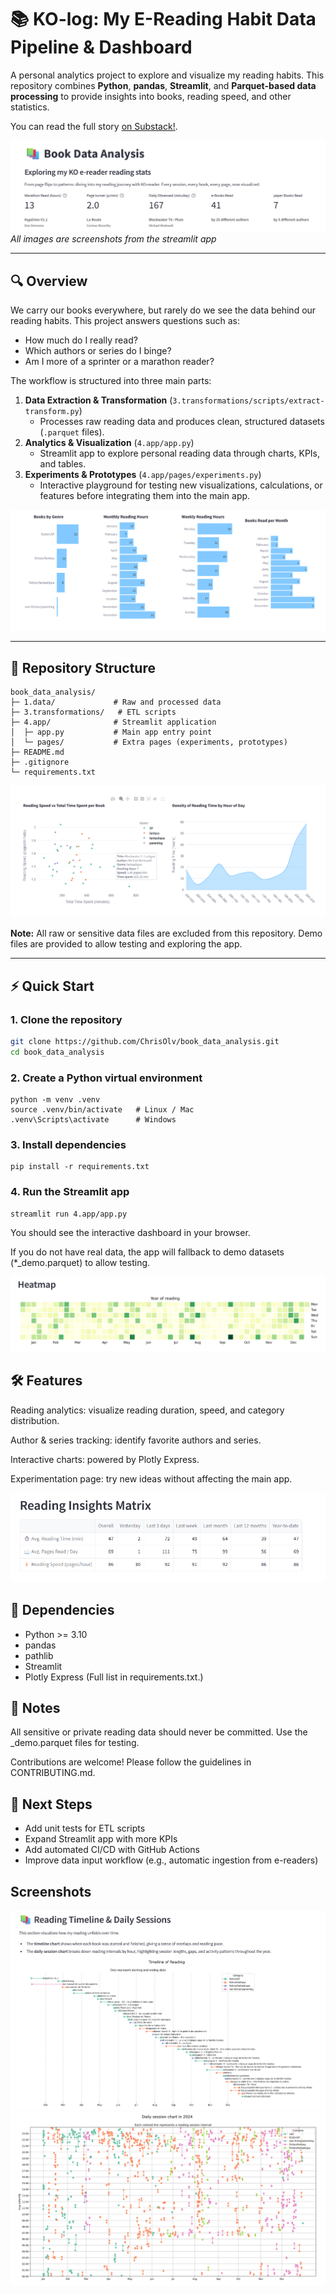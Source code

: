 # 📚 KO-log: My E-Reading Habit Data Pipeline & Dashboard

A personal analytics project to explore and visualize my reading habits. This repository combines **Python**, **pandas**, **Streamlit**, and **Parquet-based data processing** to provide insights into books, reading speed, and other statistics.

You can read the full story [on Substack!](https://chrsolv.substack.com/p/i-turned-my-kobo-reading-data-into).

![Landing page](5.github\img\image.png)
*All images are screenshots from the streamlit app*

---

## 🔍 Overview

We carry our books everywhere, but rarely do we see the data behind our reading habits. This project answers questions such as:

- How much do I really read?
- Which authors or series do I binge?
- Am I more of a sprinter or a marathon reader?

The workflow is structured into three main parts:

1. **Data Extraction & Transformation** (`3.transformations/scripts/extract-transform.py`)
   - Processes raw reading data and produces clean, structured datasets (`.parquet` files).
2. **Analytics & Visualization** (`4.app/app.py`)
   - Streamlit app to explore personal reading data through charts, KPIs, and tables.
3. **Experiments & Prototypes** (`4.app/pages/experiments.py`)
   - Interactive playground for testing new visualizations, calculations, or features before integrating them into the main app.


![alt text](5.github\img\image2.png)


---

## 📂 Repository Structure

```text
book_data_analysis/
├─ 1.data/             # Raw and processed data
├─ 3.transformations/   # ETL scripts
├─ 4.app/              # Streamlit application
│  ├─ app.py           # Main app entry point
│  └─ pages/           # Extra pages (experiments, prototypes)
├─ README.md
├─ .gitignore
└─ requirements.txt
```

![alt text](5.github\img\image3.png)

**Note:** All raw or sensitive data files are excluded from this repository. Demo files are provided to allow testing and exploring the app.

---

## ⚡ Quick Start

### 1. Clone the repository
```bash
git clone https://github.com/ChrisOlv/book_data_analysis.git
cd book_data_analysis
```
### 2. Create a Python virtual environment
```
python -m venv .venv
source .venv/bin/activate   # Linux / Mac
.venv\Scripts\activate      # Windows
```
### 3. Install dependencies
```
pip install -r requirements.txt
```

### 4. Run the Streamlit app
```
streamlit run 4.app/app.py
```
You should see the interactive dashboard in your browser.

If you do not have real data, the app will fallback to demo datasets (*_demo.parquet) to allow testing.

![img](5.github/img/image4.png)



## 🛠️ Features

Reading analytics: visualize reading duration, speed, and category distribution.

Author & series tracking: identify favorite authors and series.

Interactive charts: powered by Plotly Express.

Experimentation page: try new ideas without affecting the main app.

![](5.github\img\image5.png)

## 📖 Dependencies

* Python >= 3.10
* pandas
* pathlib
* Streamlit
* Plotly Express
(Full list in requirements.txt.)

## 📌 Notes

All sensitive or private reading data should never be committed. Use the _demo.parquet files for testing.

Contributions are welcome! Please follow the guidelines in CONTRIBUTING.md.



## 🚀 Next Steps

* Add unit tests for ETL scripts
* Expand Streamlit app with more KPIs
* Add automated CI/CD with GitHub Actions
* Improve data input workflow (e.g., automatic ingestion from e-readers)

## Screenshots

![](5.github\img\image6.png)
![](5.github\img\image7.png)